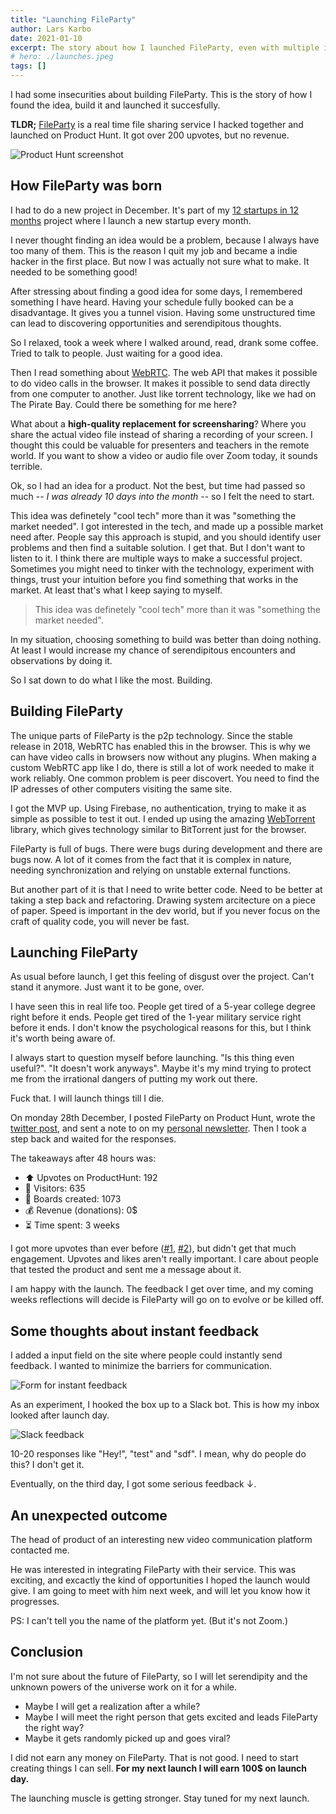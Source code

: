 ```yaml
---
title: "Launching FileParty"
author: Lars Karbo
date: 2021-01-10
excerpt: The story about how I launched FileParty, even with multiple insecurities about the project.
# hero: ./launches.jpeg
tags: []
---
```


I had some insecurities about building FileParty. This is the story of how I found the idea, build it and launched it succesfully.

**TLDR;** [FileParty](https://fileparty.co/) is a real time file sharing service I hacked together and launched on Product Hunt. It got over 200 upvotes, but no revenue.

![Product Hunt screenshot](./product-hunt-screenshot.png)

## How FileParty was born

I had to do a new project in December. It's part of my [12 startups in 12 months](/12-startups-12-months) project where I launch a new startup every month.

I never thought finding an idea would be a problem, because I always have too many of them. This is the reason I quit my job and became a indie hacker in the first place. But now I was actually not sure what to make. It needed to be something good!

After stressing about finding a good idea for some days, I remembered something I have heard. Having your schedule fully booked can be a disadvantage. It gives you a tunnel vision. Having some unstructured time can lead to discovering opportunities and serendipitous thoughts.

So I relaxed, took a week where I walked around, read, drank some coffee. Tried to talk to people. Just waiting for a good idea.

Then I read something about [WebRTC](https://developer.mozilla.org/en-US/docs/Web/API/WebRTC_API). The web API that makes it possible to do video calls in the browser. It makes it possible to send data directly from one computer to another. Just like torrent technology, like we had on The Pirate Bay. Could there be something for me here?

What about a **high-quality replacement for screensharing**? Where you share the actual video file instead of sharing a recording of your screen. I thought this could be valuable for presenters and teachers in the remote world. If you want to show a video or audio file over Zoom today, it sounds terrible.

Ok, so I had an idea for a product. Not the best, but time had passed so much -- *I was already 10 days into the month* -- so I felt the need to start.

This idea was definetely "cool tech" more than it was "something the market needed". I got interested in the tech, and made up a possible market need after. People say this approach is stupid, and you should identify user problems and then find a suitable solution. I get that. But I don't want to listen to it. I think there are multiple ways to make a successful project. Sometimes you might need to tinker with the technology, experiment with things, trust your intuition before you find something that works in the market. At least that's what I keep saying to myself.

> This idea was definetely "cool tech" more than it was "something the market needed".

In my situation, choosing something to build was better than doing nothing. At least I would increase my chance of serendipitous encounters and observations by doing it.

So I sat down to do what I like the most. Building.

## Building FileParty

The unique parts of FileParty is the p2p technology. Since the stable release in 2018, WebRTC has enabled this in the browser. This is why we can have video calls in browsers now without any plugins. When making a custom WebRTC app like I do, there is still a lot of work needed to make it work reliably. One common problem is peer discovert. You need to find the IP adresses of other computers visiting the same site.

I got the MVP up. Using Firebase, no authentication, trying to make it as simple as possible to test it out. I ended up using the amazing [WebTorrent](https://webtorrent.io/) library, which gives technology similar to BitTorrent just for the browser.

FileParty is full of bugs. There were bugs during development and there are bugs now. A lot of it comes from the fact that it is complex in nature, needing synchronization and relying on unstable external functions. 

But another part of it is that I need to write better code. Need to be better at taking a step back and refactoring. Drawing system arcitecture on a piece of paper. Speed is important in the dev world, but if you never focus on the craft of quality code, you will never be fast.

## Launching FileParty

As usual before launch, I get this feeling of disgust over the project. Can't stand it anymore. Just want it to be gone, over.

I have seen this in real life too. People get tired of a 5-year college degree right before it ends. People get tired of the 1-year military service right before it ends. I don't know the psychological reasons for this, but I think it's worth being aware of.

I always start to question myself before launching. "Is this thing even useful?". "It doesn't work anyways". Maybe it's my mind trying to protect me from the irrational dangers of putting my work out there.

Fuck that. I will launch things till I die.

On monday 28th December, I posted FileParty on Product Hunt, wrote the [twitter post](https://twitter.com/larskarbo/status/1343469561903984640), and sent a note to on my [personal newsletter](/newsletter). Then I took a step back and waited for the responses.

The takeaways after 48 hours was:

- ⬆️ Upvotes on ProductHunt: 192
- 👀 Visitors: 635
- 🔗 Boards created: 1073
- 💰 Revenue (donations): 0$
- ⏳ Time spent: 3 weeks

I got more upvotes than ever before ([#1](https://www.producthunt.com/posts/focusmonkey), [#2](https://www.producthunt.com/posts/slapper)), but didn't get that much engagement. Upvotes and likes aren't really important. I care about people that tested the product and sent me a message about it.

I am happy with the launch. The feedback I get over time, and my coming weeks reflections will decide is FileParty will go on to evolve or be killed off.

## Some thoughts about instant feedback

I added a input field on the site where people could instantly send feedback. I wanted to minimize the barriers for communication.

![Form for instant feedback](./form-for-instant-feedback.png)

As an experiment, I hooked the box up to a Slack bot. This is how my inbox looked after launch day.

![Slack feedback](./slack-feedback.png)

10-20 responses like "Hey!", "test" and "sdf". I mean, why do people do this? I don't get it.

Eventually, on the third day, I got some serious feedback ↓.

## An unexpected outcome

The head of product of an interesting new video communication platform contacted me.

He was interested in integrating FileParty with their service. This was exciting, and excactly the kind of opportunities I hoped the launch would give. I am going to meet with him next week, and will let you know how it progresses.

PS: I can't tell you the name of the platform yet. (But it's not Zoom.)

## Conclusion


I'm not sure about the future of FileParty, so I will let serendipity and the unknown powers of the universe work on it for a while.

* Maybe I will get a realization after a while?
* Maybe I will meet the right person that gets excited and leads FileParty the right way?
* Maybe it gets randomly picked up and goes viral?
 

I did not earn any money on FileParty. That is not good. I need to start creating things I can sell. **For my next launch I will earn 100$ on launch day.**

The launching muscle is getting stronger. Stay tuned for my next launch.